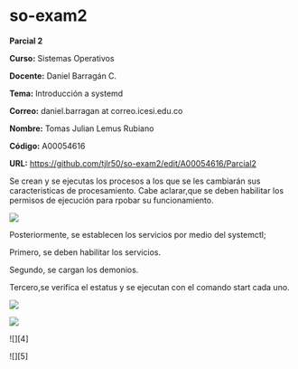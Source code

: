 # so-exam2



**Parcial 2**


**Curso:** Sistemas Operativos  

**Docente:** Daniel Barragán C.  

**Tema:** Introducción a systemd 


**Correo:** daniel.barragan at correo.icesi.edu.co

**Nombre:** Tomas Julian Lemus Rubiano

**Código:** A00054616  

**URL:** https://github.com/tjlr50/so-exam2/edit/A00054616/Parcial2


Se crean y se ejecutas los procesos a los que se les cambiarán sus caracteristicas de procesamiento. Cabe aclarar,que se deben habilitar los permisos de ejecución para rpobar su funcionamiento.

![][1]



Posteriormente, se establecen los servicios por medio del systemctl;

Primero, se deben habilitar los servicios.

Segundo, se cargan los demonios.

Tercero,se verifica el estatus y se ejecutan con el comando start  cada uno.

![][2]


![][3]



![][4]


![][5]


[1]:scriptlolypermisos.PNG

[2]:servicePermisosEnableStatus.PNG

[3]:top.PNG
